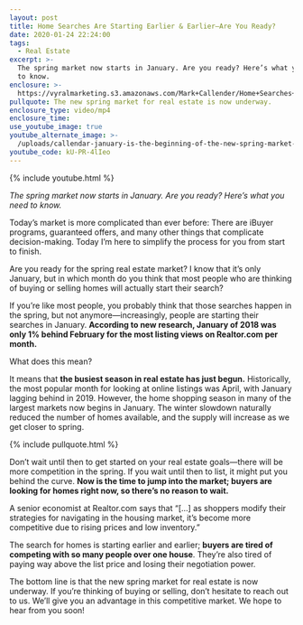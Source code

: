 ```yaml
---
layout: post
title: Home Searches Are Starting Earlier & Earlier—Are You Ready?
date: 2020-01-24 22:24:00
tags:
  - Real Estate
excerpt: >-
  The spring market now starts in January. Are you ready? Here’s what you need
  to know.
enclosure: >-
  https://vyralmarketing.s3.amazonaws.com/Mark+Callender/Home+Searches+Are+Starting+Earlier+%26+EarlierAre+You+Ready_.mp4
pullquote: The new spring market for real estate is now underway.
enclosure_type: video/mp4
enclosure_time:
use_youtube_image: true
youtube_alternate_image: >-
  /uploads/callendar-january-is-the-beginning-of-the-new-spring-market-youtube.jpg
youtube_code: kU-PR-4lIeo
---
```


{% include youtube.html %}

*The spring market now starts in January. Are you ready? Here’s what you need to know.*

Today’s market is more complicated than ever before: There are iBuyer programs, guaranteed offers, and many other things that complicate decision-making. Today I’m here to simplify the process for you from start to finish.

Are you ready for the spring real estate market? I know that it’s only January, but in which month do you think that most people who are thinking of buying or selling homes will actually start their search?

If you’re like most people, you probably think that those searches happen in the spring, but not anymore—increasingly, people are starting their searches in January. **According to new research, January of 2018 was only 1% behind February for the most listing views on Realtor.com per month.**

What does this mean?

It means that **the busiest season in real estate has just begun.** Historically, the most popular month for looking at online listings was April, with January lagging behind in 2019. However, the home shopping season in many of the largest markets now begins in January. The winter slowdown naturally reduced the number of homes available, and the supply will increase as we get closer to spring.

{% include pullquote.html %}

Don’t wait until then to get started on your real estate goals—there will be more competition in the spring. If you wait until then to list, it might put you behind the curve. **Now is the time to jump into the market; buyers are looking for homes right now, so there’s no reason to wait.**

A senior economist at Realtor.com says that “\[…\] as shoppers modify their strategies for navigating in the housing market, it’s become more competitive due to rising prices and low inventory.”

The search for homes is starting earlier and earlier; **buyers are tired of competing with so many people over one house**. They’re also tired of paying way above the list price and losing their negotiation power.

The bottom line is that the new spring market for real estate is now underway. If you’re thinking of buying or selling, don’t hesitate to reach out to us. We’ll give you an advantage in this competitive market. We hope to hear from you soon\!